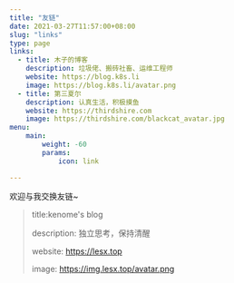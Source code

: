 ```yaml
---
title: "友链"
date: 2021-03-27T11:57:00+08:00
slug: "links"
type: page
links:
  - title: 木子的博客
    description: 垃圾佬、搬砖社畜、运维工程师
    website: https://blog.k8s.li
    image: https://blog.k8s.li/avatar.png
  - title: 第三夏尔
    description: 认真生活，积极摸鱼
    website: https://thirdshire.com
    image: https://thirdshire.com/blackcat_avatar.jpg
menu:
    main:
        weight: -60
        params:
            icon: link

---
```


欢迎与我交换友链~



> title:kenome's blog
>
> description: 独立思考，保持清醒
>
> website: https://lesx.top
>
> image: https://img.lesx.top/avatar.png